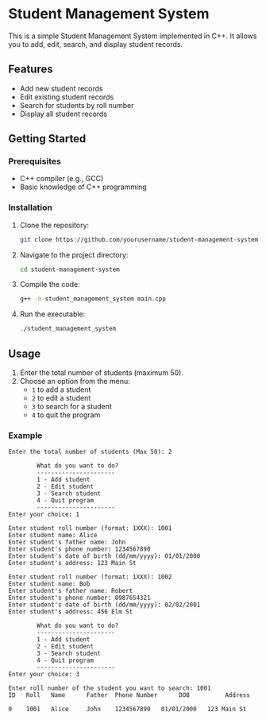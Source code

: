 # Student Management System

This is a simple Student Management System implemented in C++. It allows you to add, edit, search, and display student records.

## Features

- Add new student records
- Edit existing student records
- Search for students by roll number
- Display all student records

## Getting Started

### Prerequisites

- C++ compiler (e.g., GCC)
- Basic knowledge of C++ programming

### Installation

1. Clone the repository:
    ```bash
    git clone https://github.com/yourusername/student-management-system.git
    ```

2. Navigate to the project directory:
    ```bash
    cd student-management-system
    ```

3. Compile the code:
    ```bash
    g++ -o student_management_system main.cpp
    ```

4. Run the executable:
    ```bash
    ./student_management_system
    ```

## Usage

1. Enter the total number of students (maximum 50).
2. Choose an option from the menu:
    - `1` to add a student
    - `2` to edit a student
    - `3` to search for a student
    - `4` to quit the program

### Example

```plaintext
Enter the total number of students (Max 50): 2

        What do you want to do?
        ----------------------
        1 - Add student
        2 - Edit student
        3 - Search student
        4 - Quit program
        ----------------------
Enter your choice: 1

Enter student roll number (format: 1XXX): 1001
Enter student name: Alice
Enter student's father name: John
Enter student's phone number: 1234567890
Enter student's date of birth (dd/mm/yyyy): 01/01/2000
Enter student's address: 123 Main St

Enter student roll number (format: 1XXX): 1002
Enter student name: Bob
Enter student's father name: Robert
Enter student's phone number: 0987654321
Enter student's date of birth (dd/mm/yyyy): 02/02/2001
Enter student's address: 456 Elm St

        What do you want to do?
        ----------------------
        1 - Add student
        2 - Edit student
        3 - Search student
        4 - Quit program
        ----------------------
Enter your choice: 3

Enter roll number of the student you want to search: 1001
ID   Roll   Name      Father  Phone Number      DOB          Address

0    1001   Alice     John    1234567890   01/01/2000   123 Main St

